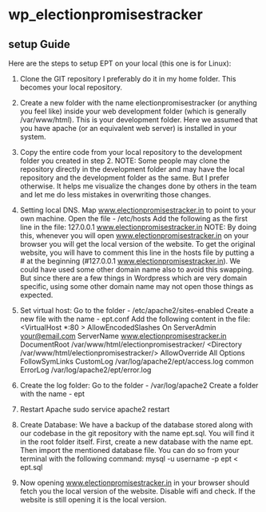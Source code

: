 # wp_electionpromisestracker

## setup Guide

Here are the steps to setup EPT on your local (this one is for Linux):

1. Clone the GIT repository
   I preferably do it in my home folder. This becomes your local repository.

2. Create a new folder with the name electionpromisestracker (or anything you feel like) inside your web development folder (which is generally /var/www/html). This is your development folder. Here we assumed that you have apache (or an equivalent web server) is installed in your system.

3. Copy the entire code from your local repository to the development folder you created in step 2.
   NOTE: Some people may clone the repository directly in the development folder and may have the local repository and the development folder as the same. But I prefer otherwise. It helps me visualize the changes done by others in the team and let me do less mistakes in overwriting those changes.

4. Setting local DNS. Map www.electionpromisestracker.in to point to your own machine. 
   Open the file - /etc/hosts
   Add the following as the first line in the file:
   127.0.0.1  www.electionpromisestracker.in
   NOTE: By doing this, whenever you will open www.electionpromisestracker.in on your browser you will get the local version of the website. To get the original website, you will have to comment this line in the hosts file by putting a # at the beginning (#127.0.0.1  www.electionpromisestracker.in). We could have used some other domain name also to avoid this swapping. But since there are a few things in Wordpress which are very domain specific, using some other domain name may not open those things as expected.

5. Set virtual host:
  Go to the folder - /etc/apache2/sites-enabled
  Create a new file with the name - ept.conf
  Add the following content in the file:
<VirtualHost *:80 >
    AllowEncodedSlashes On
    ServerAdmin your@email.com
    ServerName www.electionpromisestracker.in
    DocumentRoot /var/www/html/electionpromisestracker/
    <Directory /var/www/html/electionpromisestracker/>
        AllowOverride All
        Options FollowSymLinks
    </Directory>
    CustomLog /var/log/apache2/ept/access.log common
    ErrorLog /var/log/apache2/ept/error.log
</VirtualHost>

6. Create the log folder:
  Go to the folder - /var/log/apache2
  Create a folder with the name - ept

7. Restart Apache
  sudo service apache2 restart

8. Create Database:
  We have a backup of the database stored along with our codebase in the git repository with the name ept.sql. You will find it in the root folder itself.
  First, create a new database with the name ept.
  Then import the mentioned database file. You can do so from your terminal with the following command: 
  mysql -u username -p ept < ept.sql

9. Now opening www.electionpromisestracker.in in your browser should fetch you the local version of the website. Disable wifi and check. If the website is still opening it is the local version.
